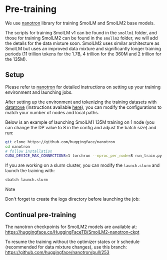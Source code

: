 # Pre-training
We use [nanotron](https://github.com/huggingface/nanotron/) library for training SmolLM and SmolLM2 base models.

The scripts for training SmolLM v1 can be found in the `smollm1` folder, and those for training SmolLM2 can be found in the `smollm2` folder, we will add the details for the data mixture soon. SmolLM2 uses similar architecture as SmolLM but uses an improved data mixture and significantly longer training periods (11 trillion tokens for the 1.7B, 4 trillion for the 360M and 2 trillion for the 135M).

## Setup

Please refer to [nanotron](https://github.com/huggingface/nanotron/) for detailed instructions on setting up your training environment and launching jobs.

After setting up the environment and tokenizing the training datasets with [datatrove](https://github.com/huggingface/datatrove) (instructions available [here](https://github.com/huggingface/nanotron/blob/main/docs/nanoset.md#nanosets)), you can modify the configurations to match your number of nodes and local paths.

Below is an example of launching SmolLM1 135M training on 1 node (you can change the DP value to 8 in the config and adjust the batch size) and run:

```bash
git clone https://github.com/huggingface/nanotron
cd nanotron
# follow installation
CUDA_DEVICE_MAX_CONNECTIONS=1 torchrun --nproc_per_node=8 run_train.py --config-file smollm1/config_smollm1_135M.yaml
```

If you are working on a slurm cluster, you can modify the `launch.slurm` and launch the training with:

```bash
sbatch launch.slurm
```
> [!NOTE]
> Don't forget to create the logs directory before launching the job:

## Continual pre-training

The nanotron checkpoints for SmolLM2 models are available at: https://huggingface.co/HuggingFaceTB/SmolLM2-nanotron-ckpt 

To resume the training without the optimizer states or lr schedule (recommended for data mixture changes), use this branch: https://github.com/huggingface/nanotron/pull/253